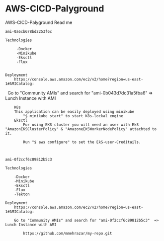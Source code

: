 # AWS-CICD-Palyground
AWS-CICD-Palyground
Read me

    ami-0a6cb678bd2253f6c

    Technologies

         -Docker
         -Minikube 
         -Eksctl
         -Flux
    

    Deployment        
        https://console.aws.amazon.com/ec2/v2/home?region=us-east-1#AMICatalog:

        Go to "Community AMIs" and search for "ami-0b043d7dc31a5fba6"  => Lunch Instance with AMI
        
        K8s 
        This application can be easily deployed using minikube
            "$ minikube start" to start K8s-lockal engine
        Eksctl
            For using EKS cluster you will need an user with EkS "AmazonEKSClusterPolicy" & "AmazoneEKSWorkerNodePolicy" attachted to it.

            Run "$ aws configure" to set the EkS-user-Creditails.

           
    
    ami-0f2ccf6c89812b5c3

    Technologies    

        -Docker
        -Minikube
        -Eksctl
        -Flux
        -Tekton
    
    Deployment
        https://console.aws.amazon.com/ec2/v2/home?region=us-east-1#AMICatalog:

        Go to "Community AMIs" and search for "ami-0f2ccf6c89812b5c3"  => Lunch Instance with AMI

            https://github.com/mmehrazar/my-repo.git
        

        
